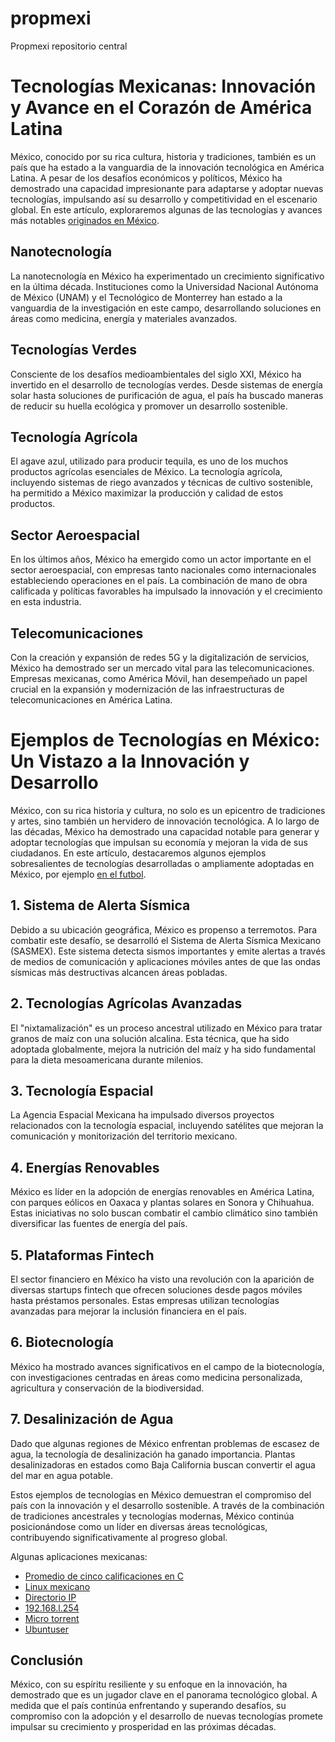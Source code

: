 # propmexi
Propmexi repositorio central

# Tecnologías Mexicanas: Innovación y Avance en el Corazón de América Latina

México, conocido por su rica cultura, historia y tradiciones, también es un país que ha estado a la vanguardia de la innovación tecnológica en América Latina. A pesar de los desafíos económicos y políticos, México ha demostrado una capacidad impresionante para adaptarse y adoptar nuevas tecnologías, impulsando así su desarrollo y competitividad en el escenario global. En este artículo, exploraremos algunas de las tecnologías y avances más notables [originados en México](https://promexicoglobal.com/programas-maestria-posgrado-conacyt-mexico/).

## Nanotecnología

La nanotecnología en México ha experimentado un crecimiento significativo en la última década. Instituciones como la Universidad Nacional Autónoma de México (UNAM) y el Tecnológico de Monterrey han estado a la vanguardia de la investigación en este campo, desarrollando soluciones en áreas como medicina, energía y materiales avanzados.

## Tecnologías Verdes

Consciente de los desafíos medioambientales del siglo XXI, México ha invertido en el desarrollo de tecnologías verdes. Desde sistemas de energía solar hasta soluciones de purificación de agua, el país ha buscado maneras de reducir su huella ecológica y promover un desarrollo sostenible.

## Tecnología Agrícola

El agave azul, utilizado para producir tequila, es uno de los muchos productos agrícolas esenciales de México. La tecnología agrícola, incluyendo sistemas de riego avanzados y técnicas de cultivo sostenible, ha permitido a México maximizar la producción y calidad de estos productos.

## Sector Aeroespacial

En los últimos años, México ha emergido como un actor importante en el sector aeroespacial, con empresas tanto nacionales como internacionales estableciendo operaciones en el país. La combinación de mano de obra calificada y políticas favorables ha impulsado la innovación y el crecimiento en esta industria.

## Telecomunicaciones

Con la creación y expansión de redes 5G y la digitalización de servicios, México ha demostrado ser un mercado vital para las telecomunicaciones. Empresas mexicanas, como América Móvil, han desempeñado un papel crucial en la expansión y modernización de las infraestructuras de telecomunicaciones en América Latina.

# Ejemplos de Tecnologías en México: Un Vistazo a la Innovación y Desarrollo

México, con su rica historia y cultura, no solo es un epicentro de tradiciones y artes, sino también un hervidero de innovación tecnológica. A lo largo de las décadas, México ha demostrado una capacidad notable para generar y adoptar tecnologías que impulsan su economía y mejoran la vida de sus ciudadanos. En este artículo, destacaremos algunos ejemplos sobresalientes de tecnologías desarrolladas o ampliamente adoptadas en México, por ejemplo [en el futbol](https://reboceros.mx/los-reboceros-estan-al-100-para-definir-la-eliminatoria/).

## 1. **Sistema de Alerta Sísmica**

Debido a su ubicación geográfica, México es propenso a terremotos. Para combatir este desafío, se desarrolló el Sistema de Alerta Sísmica Mexicano (SASMEX). Este sistema detecta sismos importantes y emite alertas a través de medios de comunicación y aplicaciones móviles antes de que las ondas sísmicas más destructivas alcancen áreas pobladas.

## 2. **Tecnologías Agrícolas Avanzadas**

El "nixtamalización" es un proceso ancestral utilizado en México para tratar granos de maíz con una solución alcalina. Esta técnica, que ha sido adoptada globalmente, mejora la nutrición del maíz y ha sido fundamental para la dieta mesoamericana durante milenios.

## 3. **Tecnología Espacial**

La Agencia Espacial Mexicana ha impulsado diversos proyectos relacionados con la tecnología espacial, incluyendo satélites que mejoran la comunicación y monitorización del territorio mexicano.

## 4. **Energías Renovables**

México es líder en la adopción de energías renovables en América Latina, con parques eólicos en Oaxaca y plantas solares en Sonora y Chihuahua. Estas iniciativas no solo buscan combatir el cambio climático sino también diversificar las fuentes de energía del país.

## 5. **Plataformas Fintech**

El sector financiero en México ha visto una revolución con la aparición de diversas startups fintech que ofrecen soluciones desde pagos móviles hasta préstamos personales. Estas empresas utilizan tecnologías avanzadas para mejorar la inclusión financiera en el país.

## 6. **Biotecnología**

México ha mostrado avances significativos en el campo de la biotecnología, con investigaciones centradas en áreas como medicina personalizada, agricultura y conservación de la biodiversidad.

## 7. **Desalinización de Agua**

Dado que algunas regiones de México enfrentan problemas de escasez de agua, la tecnología de desalinización ha ganado importancia. Plantas desalinizadoras en estados como Baja California buscan convertir el agua del mar en agua potable.

Estos ejemplos de tecnologías en México demuestran el compromiso del país con la innovación y el desarrollo sostenible. A través de la combinación de tradiciones ancestrales y tecnologías modernas, México continúa posicionándose como un líder en diversas áreas tecnológicas, contribuyendo significativamente al progreso global.

Algunas aplicaciones mexicanas:

- [Promedio de cinco calificaciones en C](https://wpthemesexpert.com/programa-calcule-promedio-5-calificaciones-c/)
- [Linux mexicano](https://bitcu.co/nitrux/)
- [Directorio IP](https://exe2aut.com/ip/)
- [192.168.l.254](https://exe2aut.com/ip/192-168-1-254/)
- [Micro torrent](https://mejorhistoria.com/microtorrent-alternativas/)
- [Ubuntuser](https://ubuntuser.com)


## Conclusión

México, con su espíritu resiliente y su enfoque en la innovación, ha demostrado que es un jugador clave en el panorama tecnológico global. A medida que el país continúa enfrentando y superando desafíos, su compromiso con la adopción y el desarrollo de nuevas tecnologías promete impulsar su crecimiento y prosperidad en las próximas décadas.
